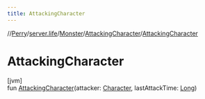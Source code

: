 ```yaml
---
title: AttackingCharacter
---
```

//[Perry](../../../../index.html)/[server.life](../../index.html)/[Monster](../index.html)/[AttackingCharacter](index.html)/[AttackingCharacter](-attacking-character.html)



# AttackingCharacter



[jvm]\
fun [AttackingCharacter](-attacking-character.html)(attacker: [Character](../../../client/-character/index.html), lastAttackTime: [Long](https://kotlinlang.org/api/latest/jvm/stdlib/kotlin/-long/index.html))




